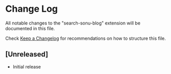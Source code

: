 # Change Log

All notable changes to the "search-sonu-blog" extension will be documented in this file.

Check [Keep a Changelog](http://keepachangelog.com/) for recommendations on how to structure this file.

## [Unreleased]

- Initial release